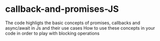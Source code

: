 # callback-and-promises-JS

The code highligts the basic concepts of promises, callbacks and async/await in Js and their use cases
How to use these concepts in your code in order to play with blocking operations
